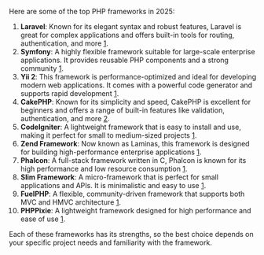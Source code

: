 Here are some of the top PHP frameworks in 2025:

1. **Laravel**: Known for its elegant syntax and robust features, Laravel is great for complex applications and offers built-in tools for routing, authentication, and more [1](https://www.cloudways.com/blog/best-php-frameworks/).
2. **Symfony**: A highly flexible framework suitable for large-scale enterprise applications. It provides reusable PHP components and a strong community [1](https://www.cloudways.com/blog/best-php-frameworks/).
3. **Yii 2**: This framework is performance-optimized and ideal for developing modern web applications. It comes with a powerful code generator and supports rapid development [1](https://www.cloudways.com/blog/best-php-frameworks/).
4. **CakePHP**: Known for its simplicity and speed, CakePHP is excellent for beginners and offers a range of built-in features like validation, authentication, and more [2](https://kinsta.com/blog/php-frameworks/).
5. **CodeIgniter**: A lightweight framework that is easy to install and use, making it perfect for small to medium-sized projects [1](https://www.cloudways.com/blog/best-php-frameworks/).
6. **Zend Framework**: Now known as Laminas, this framework is designed for building high-performance enterprise applications [1](https://www.cloudways.com/blog/best-php-frameworks/).
7. **Phalcon**: A full-stack framework written in C, Phalcon is known for its high performance and low resource consumption [1](https://www.cloudways.com/blog/best-php-frameworks/).
8. **Slim Framework**: A micro-framework that is perfect for small applications and APIs. It is minimalistic and easy to use [1](https://www.cloudways.com/blog/best-php-frameworks/).
9. **FuelPHP**: A flexible, community-driven framework that supports both MVC and HMVC architecture [1](https://www.cloudways.com/blog/best-php-frameworks/).
10. **PHPPixie**: A lightweight framework designed for high performance and ease of use [1](https://www.cloudways.com/blog/best-php-frameworks/).

Each of these frameworks has its strengths, so the best choice depends on your specific project needs and familiarity with the framework.
